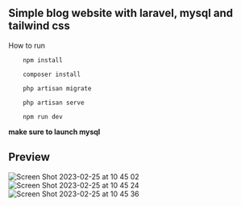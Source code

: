 ## Simple blog website with laravel, mysql and tailwind css

How to run

```
    npm install
```

```
    composer install
```

```
    php artisan migrate
```

```
    php artisan serve
```

```
    npm run dev
```

**make sure to launch mysql**

## Preview
![Screen Shot 2023-02-25 at 10 45 02](https://user-images.githubusercontent.com/90868691/221350522-aa0fc10b-7684-45cf-bba0-32030ec7a458.png)
![Screen Shot 2023-02-25 at 10 45 24](https://user-images.githubusercontent.com/90868691/221350516-77ea1487-9ab3-4c95-8ab2-dcc94c52259c.png)
![Screen Shot 2023-02-25 at 10 45 36](https://user-images.githubusercontent.com/90868691/221350512-217c9da0-013b-465a-9e9d-c4f01f31bd14.png)
